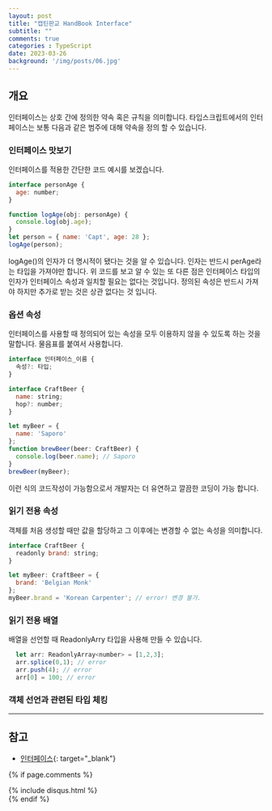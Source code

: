 ```yaml
---
layout: post
title: "캡틴판교 HandBook Interface"
subtitle: ""
comments: true
categories : TypeScript
date: 2023-03-26
background: '/img/posts/06.jpg'
---
```


## 개요
인터페이스는 상호 간에 정의한 약속 혹은 규칙을 의미합니다.
타입스크립트에서의 인터페이스는 보통 다음과 같은 범주에 대해 약속을 정의 할 수 있습니다.

### 인터페이스 맛보기
인터페이스를 적용한 간단한 코드 예시를 보겠습니다.

```javascript
interface personAge {
  age: number;
}

function logAge(obj: personAge) {
  console.log(obj.age);
}
let person = { name: 'Capt', age: 28 };
logAge(person);
```

logAge()의 인자가 더 명시적이 됐다는 것을 알 수 있습니다.
인자는 반드시 perAge라는 타입을 가져야만 합니다.
위 코드를 보고 알 수 있는 또 다른 점은 인터페이스 타입의 인자가 인터페이스 속성과 일치할 필요는 없다는 것입니다.
정의된 속성은 반드시 가져야 하지만 추가로 받는 것은 상관 없다는 것 입니다.

### 옵션 속성
인터페이스를 사용할 때 정의되어 있는 속성을 모두 이용하지 않을 수 있도록 하는 것을 말합니다.
물음표를 붙여서 사용합니다.

```javascript
interface 인터페이스_이름 {
  속성?: 타입;
}

interface CraftBeer {
  name: string;
  hop?: number;  
}

let myBeer = {
  name: 'Saporo'
};
function brewBeer(beer: CraftBeer) {
  console.log(beer.name); // Saporo
}
brewBeer(myBeer);
```

이런 식의 코드작성이 가능함으로서 개발자는 더 유연하고 깔끔한 코딩이 가능 합니다.

### 읽기 전용 속성
객체를 처음 생성할 때만 값을 할당하고 그 이후에는 변경할 수 없는 속성을 의미합니다.

```javascript
interface CraftBeer {
  readonly brand: string;
}

let myBeer: CraftBeer = {
  brand: 'Belgian Monk'
};
myBeer.brand = 'Korean Carpenter'; // error! 변경 불가.
```

### 읽기 전용 배열
배열을 선언할 때 ReadonlyArry<number> 타입을 사용해 만들 수 있습니다.

```javascript
  let arr: ReadonlyArray<number> = [1,2,3];
  arr.splice(0,1); // error
  arr.push(4); // error
  arr[0] = 100; // error
``` 

### 객체 선언과 관련된 타입 체킹



---
## 참고
- [인터페이스](https://joshua1988.github.io/ts/guide/interfaces.html#%EC%9D%B8%ED%84%B0%ED%8E%98%EC%9D%B4%EC%8A%A4){: target="_blank"}


{% if page.comments %}
<div id="post-disqus" class="container">
{% include disqus.html %}
</div>
{% endif %}
